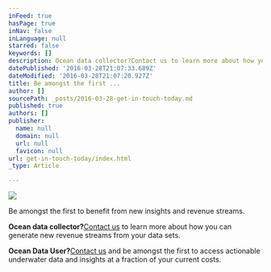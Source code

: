 ```yaml
---
inFeed: true
hasPage: true
inNav: false
inLanguage: null
starred: false
keywords: []
description: Ocean data collector?Contact us to learn more about how you can generate new revenue streams from your data sets.
datePublished: '2016-03-28T21:07:33.689Z'
dateModified: '2016-03-28T21:07:20.927Z'
title: Be amongst the first ...
author: []
sourcePath: _posts/2016-03-28-get-in-touch-today.md
published: true
authors: []
publisher:
  name: null
  domain: null
  url: null
  favicon: null
url: get-in-touch-today/index.html
_type: Article

---
```

![](https://the-grid-user-content.s3-us-west-2.amazonaws.com/33edbeda-c38d-433b-94ab-40e59d2044a6.jpg)

Be amongst the first to benefit from new insights and revenue streams.

**Ocean data collector?**[Contact us][0] to learn more about how you can generate new revenue streams from your data sets.

**Ocean Data User?**[Contact us][0] and be amongst the first to access actionable underwater data and insights at a fraction of your current costs.

[0]: carsten@moonwalk.me